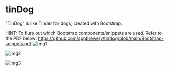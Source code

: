 # tinDog
"TinDog" is like Tinder for dogs, created with Bootstrap.



HINT: To fiure out which Bootstrap components/snippets are used. Refer to the PDF below:
https://github.com/appbrewery/tindog/blob/main/Bootstrap-snippets.pdf
![img1](https://github.com/bardack134/tinDog/assets/142977989/2916bd64-7161-41c5-b72e-0ac177d93ef5)



![img2](https://github.com/bardack134/tinDog/assets/142977989/112d5b7f-69bb-438a-83fb-56ba8664bdcb)


![img3](https://github.com/bardack134/tinDog/assets/142977989/bfbf7675-d987-4c92-9e85-45866cc05805)


